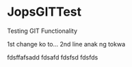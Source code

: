 # JopsGITTest
Testing GIT Functionality

1st change ko to...
2nd line anak ng tokwa


fdsffafsadd
fdsafd
fdsfsd
fdsfds